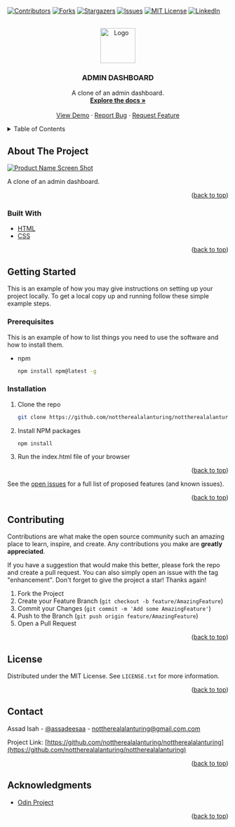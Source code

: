 <div id="top"></div>
<!--
*** Thanks for checking out the Best-README-Template. If you have a suggestion
*** that would make this better, please fork the repo and create a pull request
*** or simply open an issue with the tag "enhancement".
*** Don't forget to give the project a star!
*** Thanks again! Now go create something AMAZING! :D
-->

<!-- PROJECT SHIELDS -->
<!--
*** I'm using markdown "reference style" links for readability.
*** Reference links are enclosed in brackets [ ] instead of parentheses ( ).
*** See the bottom of this document for the declaration of the reference variables
*** for contributors-url, forks-url, etc. This is an optional, concise syntax you may use.
*** https://www.markdownguide.org/basic-syntax/#reference-style-links
-->

[![Contributors][contributors-shield]][contributors-url]
[![Forks][forks-shield]][forks-url]
[![Stargazers][stars-shield]][stars-url]
[![Issues][issues-shield]][issues-url]
[![MIT License][license-shield]][license-url]
[![LinkedIn][linkedin-shield]][linkedin-url]

<!-- PROJECT LOGO -->
<br />
<div align="center">
  <a href="https://github.com/nottherealalanturing/nottherealalanturing">
    <img src="images/logo.png" alt="Logo" width="80" height="80">
  </a>

<h3 align="center">ADMIN DASHBOARD</h3>

  <p align="center">
    A clone of an admin dashboard.
    <br />
    <a href="https://github.com/nottherealalanturing/nottherealalanturing"><strong>Explore the docs »</strong></a>
    <br />
    <br />
    <a href="https://github.com/nottherealalanturing/nottherealalanturing">View Demo</a>
    ·
    <a href="https://github.com/nottherealalanturing/nottherealalanturing/issues">Report Bug</a>
    ·
    <a href="https://github.com/nottherealalanturing/nottherealalanturing/issues">Request Feature</a>
  </p>
</div>

<!-- TABLE OF CONTENTS -->
<details>
  <summary>Table of Contents</summary>
  <ol>
    <li>
      <a href="#about-the-project">About The Project</a>
      <ul>
        <li><a href="#built-with">Built With</a></li>
      </ul>
    </li>
    <li>
      <a href="#getting-started">Getting Started</a>
      <ul>
        <li><a href="#prerequisites">Prerequisites</a></li>
        <li><a href="#installation">Installation</a></li>
      </ul>
    </li>
    <li><a href="#usage">Usage</a></li>
    <li><a href="#roadmap">Roadmap</a></li>
    <li><a href="#contributing">Contributing</a></li>
    <li><a href="#license">License</a></li>
    <li><a href="#contact">Contact</a></li>
    <li><a href="#acknowledgments">Acknowledgments</a></li>
  </ol>
</details>

<!-- ABOUT THE PROJECT -->

## About The Project

[![Product Name Screen Shot][product-screenshot]](https://example.com)

A clone of an admin dashboard.

<p align="right">(<a href="#top">back to top</a>)</p>

### Built With

- [HTML](https://html.com/)
- [CSS](https://w3.org/)

<p align="right">(<a href="#top">back to top</a>)</p>

<!-- GETTING STARTED -->

## Getting Started

This is an example of how you may give instructions on setting up your project locally.
To get a local copy up and running follow these simple example steps.

### Prerequisites

This is an example of how to list things you need to use the software and how to install them.

- npm
  ```sh
  npm install npm@latest -g
  ```

### Installation

1. Clone the repo
   ```sh
   git clone https://github.com/nottherealalanturing/nottherealalanturing.git
   ```
2. Install NPM packages
   ```sh
   npm install
   ```
3. Run the index.html file of your browser

<p align="right">(<a href="#top">back to top</a>)</p>

See the [open issues](https://github.com/nottherealalanturing/nottherealalanturing/issues) for a full list of proposed features (and known issues).

<p align="right">(<a href="#top">back to top</a>)</p>

<!-- CONTRIBUTING -->

## Contributing

Contributions are what make the open source community such an amazing place to learn, inspire, and create. Any contributions you make are **greatly appreciated**.

If you have a suggestion that would make this better, please fork the repo and create a pull request. You can also simply open an issue with the tag "enhancement".
Don't forget to give the project a star! Thanks again!

1. Fork the Project
2. Create your Feature Branch (`git checkout -b feature/AmazingFeature`)
3. Commit your Changes (`git commit -m 'Add some AmazingFeature'`)
4. Push to the Branch (`git push origin feature/AmazingFeature`)
5. Open a Pull Request

<p align="right">(<a href="#top">back to top</a>)</p>

<!-- LICENSE -->

## License

Distributed under the MIT License. See `LICENSE.txt` for more information.

<p align="right">(<a href="#top">back to top</a>)</p>

<!-- CONTACT -->

## Contact

Assad Isah - [@assadeesaa](https://twitter.com/assadeesaa) - nottherealalanturing@gmail.com.com

Project Link: [https://github.com/nottherealalanturing/nottherealalanturing](https://github.com/nottherealalanturing/nottherealalanturing)

<p align="right">(<a href="#top">back to top</a>)</p>

<!-- ACKNOWLEDGMENTS -->

## Acknowledgments

- [Odin Project](https://www.theodinproject.com)

<p align="right">(<a href="#top">back to top</a>)</p>

<!-- MARKDOWN LINKS & IMAGES -->
<!-- https://www.markdownguide.org/basic-syntax/#reference-style-links -->

[contributors-shield]: https://img.shields.io/github/contributors/nottherealalanturing/nottherealalanturing.svg?style=for-the-badge
[contributors-url]: https://github.com/nottherealalanturing/nottherealalanturing/graphs/contributors
[forks-shield]: https://img.shields.io/github/forks/nottherealalanturing/nottherealalanturing.svg?style=for-the-badge
[forks-url]: https://github.com/nottherealalanturing/nottherealalanturing/network/members
[stars-shield]: https://img.shields.io/github/stars/nottherealalanturing/nottherealalanturing.svg?style=for-the-badge
[stars-url]: https://github.com/nottherealalanturing/nottherealalanturing/stargazers
[issues-shield]: https://img.shields.io/github/issues/nottherealalanturing/nottherealalanturing.svg?style=for-the-badge
[issues-url]: https://github.com/nottherealalanturing/nottherealalanturing/issues
[license-shield]: https://img.shields.io/github/license/nottherealalanturing/nottherealalanturing.svg?style=for-the-badge
[license-url]: https://github.com/nottherealalanturing/nottherealalanturing/blob/master/LICENSE.txt
[linkedin-shield]: https://img.shields.io/badge/-LinkedIn-black.svg?style=for-the-badge&logo=linkedin&colorB=555
[linkedin-url]: https://linkedin.com/in/assadisah
[product-screenshot]: images/screenshot.png
